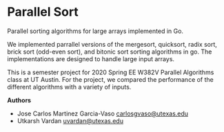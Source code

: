 Parallel Sort
=============

Parallel sorting algorithms for large arrays implemented in Go.

We implemented parrallel versions of the mergesort, quicksort, radix sort,
brick sort (odd-even sort), and bitonic sort sorting algorithms in go. The
implementations are designed to handle large input arrays.

This is a semester project for 2020 Spring EE W382V Parallel Algorithms class at
UT Austin. For the project, we compared the performance of the different
algorithms with a variety of inputs.

**Authors**

* Jose Carlos Martinez Garcia-Vaso <carlosgvaso@utexas.edu>
* Utkarsh Vardan <uvardan@utexas.edu>
